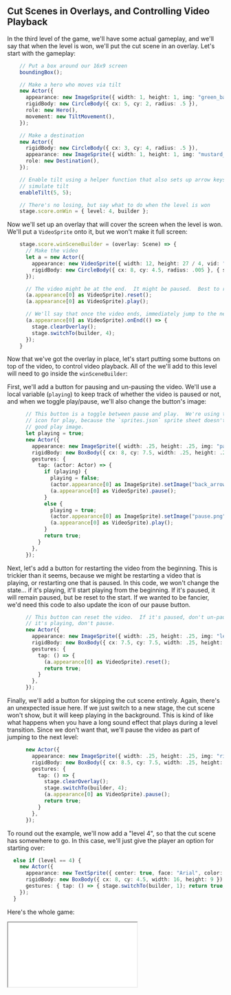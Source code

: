 ## Cut Scenes in Overlays, and Controlling Video Playback

In the third level of the game, we'll have some actual gameplay, and we'll say
that when the level is won, we'll put the cut scene in an overlay.  Let's start
with the gameplay:

```typescript
    // Put a box around our 16x9 screen
    boundingBox();

    // Make a hero who moves via tilt
    new Actor({
      appearance: new ImageSprite({ width: 1, height: 1, img: "green_ball.png" }),
      rigidBody: new CircleBody({ cx: 5, cy: 2, radius: .5 }),
      role: new Hero(),
      movement: new TiltMovement(),
    });

    // Make a destination
    new Actor({
      rigidBody: new CircleBody({ cx: 3, cy: 4, radius: .5 }),
      appearance: new ImageSprite({ width: 1, height: 1, img: "mustard_ball.png" }),
      role: new Destination(),
    });

    // Enable tilt using a helper function that also sets up arrow keys to
    // simulate tilt
    enableTilt(5, 5);

    // There's no losing, but say what to do when the level is won
    stage.score.onWin = { level: 4, builder };
```

Now we'll set up an overlay that will cover the screen when the level is won.
We'll put a `VideoSprite` onto it, but we won't make it full screen:

```typescript
    stage.score.winSceneBuilder = (overlay: Scene) => {
      // Make the video
      let a = new Actor({
        appearance: new VideoSprite({ width: 12, height: 27 / 4, vid: "big_buck_bunny.mp4" }),
        rigidBody: new CircleBody({ cx: 8, cy: 4.5, radius: .005 }, { scene: overlay }),
      });

      // The video might be at the end.  It might be paused.  Best to reset everything just to be safe:
      (a.appearance[0] as VideoSprite).reset();
      (a.appearance[0] as VideoSprite).play();

      // We'll say that once the video ends, immediately jump to the next level
      (a.appearance[0] as VideoSprite).onEnd(() => {
        stage.clearOverlay();
        stage.switchTo(builder, 4);
      });
    }
```

Now that we've got the overlay in place, let's start putting some buttons on top
of the video, to control video playback.  All of the we'll add to this level
will need to go inside the `winSceneBuilder`:

First, we'll add a button for pausing and un-pausing the video.  We'll use a
local variable (`playing`) to keep track of whether the video is paused or not,
and when we toggle play/pause, we'll also change the button's image:

```typescript
      // This button is a toggle between pause and play.  We're using the wrong
      // icon for play, because the `sprites.json` sprite sheet doesn't have a
      // good play image.
      let playing = true;
      new Actor({
        appearance: new ImageSprite({ width: .25, height: .25, img: "pause.png" }),
        rigidBody: new BoxBody({ cx: 8, cy: 7.5, width: .25, height: .25 }, { scene: overlay }),
        gestures: {
          tap: (actor: Actor) => {
            if (playing) {
              playing = false;
              (actor.appearance[0] as ImageSprite).setImage("back_arrow.png");
              (a.appearance[0] as VideoSprite).pause();
            }
            else {
              playing = true;
              (actor.appearance[0] as ImageSprite).setImage("pause.png");
              (a.appearance[0] as VideoSprite).play();
            }
            return true;
          }
        },
      });
```

Next, let's add a button for restarting the video from the beginning.  This is
trickier than it seems, because we might be restarting a video that is playing,
or restarting one that is paused.  In this code, we won't change the state... if
it's playing, it'll start playing from the beginning.  If it's paused, it will
remain paused, but be reset to the start.  If we wanted to be fancier, we'd need
this code to also update the icon of our pause button.

```typescript
      // This button can reset the video.  If it's paused, don't un-pause.  If
      // it's playing, don't pause.
      new Actor({
        appearance: new ImageSprite({ width: .25, height: .25, img: "left_arrow.png" }),
        rigidBody: new BoxBody({ cx: 7.5, cy: 7.5, width: .25, height: .25 }, { scene: overlay }),
        gestures: {
          tap: () => {
            (a.appearance[0] as VideoSprite).reset();
            return true;
          }
        },
      });
```

Finally, we'll add a button for skipping the cut scene entirely.  Again, there's
an unexpected issue here.  If we just switch to a new stage, the cut scene won't
show, but it will keep playing in the background.  This is kind of like what
happens when you have a long sound effect that plays during a level transition.
Since we don't want that, we'll pause the video as part of jumping to the next
level:

```typescript
      new Actor({
        appearance: new ImageSprite({ width: .25, height: .25, img: "right_arrow.png" }),
        rigidBody: new BoxBody({ cx: 8.5, cy: 7.5, width: .25, height: .25 }, { scene: overlay }),
        gestures: {
          tap: () => {
            stage.clearOverlay();
            stage.switchTo(builder, 4);
            (a.appearance[0] as VideoSprite).pause();
            return true;
          }
        },
      });
```

To round out the example, we'll now add a "level 4", so that the cut scene has
somewhere to go.  In this case, we'll just give the player an option for
starting over:

```typescript
  else if (level == 4) {
    new Actor({
      appearance: new TextSprite({ center: true, face: "Arial", color: "#000000", size: 24 }, "Start Over"),
      rigidBody: new BoxBody({ cx: 8, cy: 4.5, width: 16, height: 9 }),
      gestures: { tap: () => { stage.switchTo(builder, 1); return true; } }
    });
  }
```

Here's the whole game:

<iframe src="./game_01.iframe.html"></iframe>
